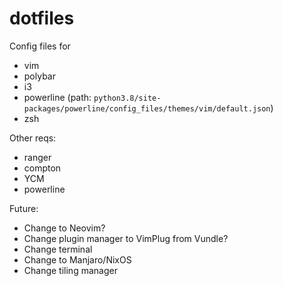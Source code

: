 # dotfiles

Config files for
- vim
- polybar
- i3
- powerline (path: `python3.8/site-packages/powerline/config_files/themes/vim/default.json`)
- zsh

Other reqs:
- ranger
- compton
- YCM
- powerline

Future:
- Change to Neovim?
- Change plugin manager to VimPlug from Vundle?
- Change terminal
- Change to Manjaro/NixOS
- Change tiling manager
